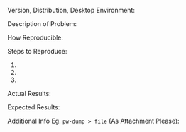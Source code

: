 Version, Distribution, Desktop Environment:


Description of Problem:


How Reproducible:


Steps to Reproduce:
 
 1.
 2.
 3.


Actual Results:


Expected Results:


Additional Info Eg. `pw-dump > file` (As Attachment Please):
